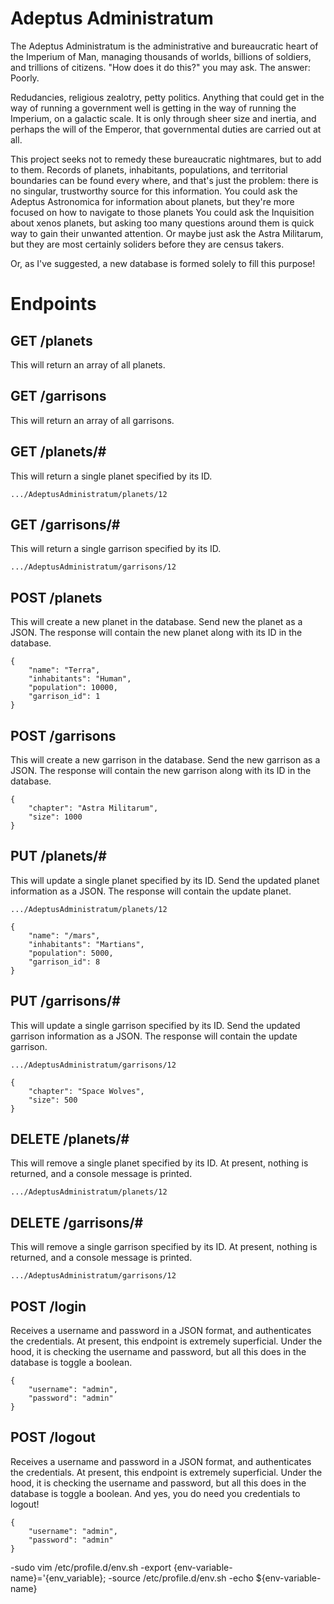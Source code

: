 # Adeptus Administratum
The Adeptus Administratum is the administrative and bureaucratic heart of the Imperium of Man, managing thousands of worlds, billions of soldiers, and trillions of citizens. "How does it do this?" you may ask. The answer: Poorly.

Redudancies, religious zealotry, petty politics. Anything that could get in the way of running a government well is getting in the way of running the Imperium, on a galactic scale. It is only through sheer size and inertia, and perhaps the will of the Emperor, that governmental duties are carried out at all.

This project seeks not to remedy these bureaucratic nightmares, but to add to them. Records of planets, inhabitants, populations, and territorial boundaries can be found every where, and that's just the problem: there is no singular, trustworthy source for this information. You could ask the Adeptus Astronomica for information about planets, but they're more focused on how to navigate to those planets You could ask the Inquisition about xenos planets, but asking too many questions around them is quick way to gain their unwanted attention. Or maybe just ask the Astra Militarum, but they are most certainly soliders before they are census takers.

Or, as I've suggested, a new database is formed solely to fill this purpose!

# Endpoints

## GET /planets
This will return an array of all planets.

## GET /garrisons
This will return an array of all garrisons.

## GET /planets/#
This will return a single planet specified by its ID.
```
.../AdeptusAdministratum/planets/12
```

## GET /garrisons/#
This will return a single garrison specified by its ID.
```
.../AdeptusAdministratum/garrisons/12
```

## POST /planets
This will create a new planet in the database. Send new the planet as a JSON. The response will contain the new planet along with its ID in the database.
```
{
    "name": "Terra",
    "inhabitants": "Human",
    "population": 10000,
    "garrison_id": 1
}
```

## POST /garrisons
This will create a new garrison in the database. Send the new garrison as a JSON. The response will contain the new garrison along with its ID in the database.
```
{
    "chapter": "Astra Militarum",
    "size": 1000
}
```

## PUT /planets/#
This will update a single planet specified by its ID. Send the updated planet information as a JSON. The response will contain the update planet.
```
.../AdeptusAdministratum/planets/12
```
```
{
    "name": "/mars",
    "inhabitants": "Martians",
    "population": 5000,
    "garrison_id": 8
}
```

## PUT /garrisons/#
This will update a single garrison specified by its ID. Send the updated garrison information as a JSON. The response will contain the update garrison.
```
.../AdeptusAdministratum/garrisons/12
```
```
{
    "chapter": "Space Wolves",
    "size": 500
}
```

## DELETE /planets/#
This will remove a single planet specified by its ID. At present, nothing is returned, and a console message is printed.
```
.../AdeptusAdministratum/planets/12
```

## DELETE /garrisons/#
This will remove a single garrison specified by its ID. At present, nothing is returned, and a console message is printed.
```
.../AdeptusAdministratum/garrisons/12
```

## POST /login
Receives a username and password in a JSON format, and authenticates the credentials. At present, this endpoint is extremely superficial. Under the hood, it is checking the username and password, but all this does in the database is toggle a boolean.
```
{
    "username": "admin",
    "password": "admin"
}
```

## POST /logout
Receives a username and password in a JSON format, and authenticates the credentials. At present, this endpoint is extremely superficial. Under the hood, it is checking the username and password, but all this does in the database is toggle a boolean. And yes, you do need you credentials to logout!
```
{
    "username": "admin",
    "password": "admin"
}
```


-sudo vim /etc/profile.d/env.sh
-export {env-variable-name}='{env_variable};
-source /etc/profile.d/env.sh
-echo ${env-variable-name}

